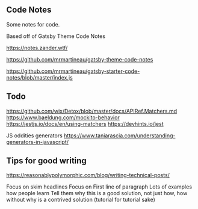 ## Code Notes

Some notes for code.

Based off of Gatsby Theme Code Notes

https://notes.zander.wtf/

https://github.com/mrmartineau/gatsby-theme-code-notes

https://github.com/mrmartineau/gatsby-starter-code-notes/blob/master/index.js


## Todo
https://github.com/wix/Detox/blob/master/docs/APIRef.Matchers.md
https://www.baeldung.com/mockito-behavior
https://jestjs.io/docs/en/using-matchers
https://devhints.io/jest

JS oddities generators
https://www.taniarascia.com/understanding-generators-in-javascript/

## Tips for good writing
https://reasonablypolymorphic.com/blog/writing-technical-posts/

Focus on skim headlines
Focus on First line of paragraph 
Lots of examples how people learn
Tell them why this is a good solution, not just how, how without why is a contrived solution (tutorial for tutorial sake)
